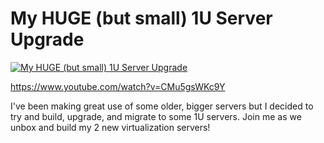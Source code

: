 # My HUGE (but small) 1U Server Upgrade


[![My HUGE (but small) 1U Server Upgrade](https://img.youtube.com/vi/CMu5gsWKc9Y/0.jpg)](https://www.youtube.com/watch?v=CMu5gsWKc9Y "My HUGE (but small) 1U Server Upgrade")

https://www.youtube.com/watch?v=CMu5gsWKc9Y


I've been making great use of some older, bigger servers but I decided to try and build, upgrade, and migrate to some 1U servers.  Join me as we unbox and build my 2 new virtualization servers!


